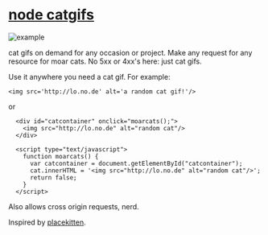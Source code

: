 # [node catgifs](http://lo.no.de)

![example](http://lo.no.de)

cat gifs on demand for any occasion or project. Make any request for any resource for moar cats. No 5xx or 4xx's here: just cat gifs.

Use it anywhere you need a cat gif.  For example:

```<img src='http://lo.no.de' alt='a random cat gif!'/>```

or

```
  <div id="catcontainer" onclick="moarcats();">
    <img src="http://lo.no.de" alt="random cat"/>
  </div>

  <script type="text/javascript">
    function moarcats() {
      var catcontainer = document.getElementById("catcontainer");
      cat.innerHTML = '<img src="http://lo.no.de" alt="random cat"/>';
      return false;
    }
  </script>
```

Also allows cross origin requests, nerd.

Inspired by [placekitten](http://placekitten.com).
